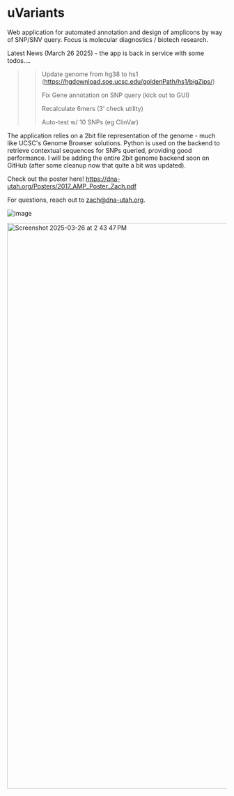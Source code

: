 # uVariants

Web application for automated annotation and design of amplicons by way of SNP/SNV query. Focus is molecular diagnostics / biotech research.

Latest News (March 26 2025) - the app is back in service with some todos....

>> Update genome from hg38 to hs1 (https://hgdownload.soe.ucsc.edu/goldenPath/hs1/bigZips/)
>> 
>> Fix Gene annotation on SNP query (kick out to GUI)
>> 
>> Recalculate 6mers (3' check utility)
>>
>> Auto-test w/ 10 SNPs (eg ClinVar)

The application relies on a 2bit file representation of the genome - much like UCSC's Genome Browser solutions.  Python is used on the backend to retrieve contextual sequences for SNPs queried, providing good performance.  I will be adding the entire 2bit genome backend soon on GitHub (after some cleanup now that quite a bit was updated).

Check out the poster here!  https://dna-utah.org/Posters/2017_AMP_Poster_Zach.pdf



For questions, reach out to zach@dna-utah.org.  


![image](https://github.com/user-attachments/assets/c7b73b36-3512-463d-bc14-592ee0c03c7c)


<img width="1296" alt="Screenshot 2025-03-26 at 2 43 47 PM" src="https://github.com/user-attachments/assets/71394435-b855-4756-8878-70a3e44b3675" />
